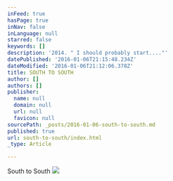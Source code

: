 ```yaml
---
inFeed: true
hasPage: true
inNav: false
inLanguage: null
starred: false
keywords: []
description: '2014. " I should probably start...."'
datePublished: '2016-01-06T21:15:48.234Z'
dateModified: '2016-01-06T21:12:06.378Z'
title: SOUTH TO SOUTH
author: []
authors: []
publisher:
  name: null
  domain: null
  url: null
  favicon: null
sourcePath: _posts/2016-01-06-south-to-south.md
published: true
url: south-to-south/index.html
_type: Article

---
```

South to South
![](https://the-grid-user-content.s3-us-west-2.amazonaws.com/c34a3f4a-efe0-4a4f-85b9-37cffbcd35a2.jpg)